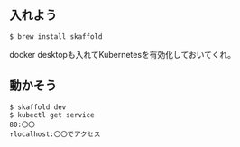 ## 入れよう
```
$ brew install skaffold
```
docker desktopも入れてKubernetesを有効化しておいてくれ。

## 動かそう
```
$ skaffold dev
$ kubectl get service
80:〇〇
↑localhost:〇〇でアクセス
```

